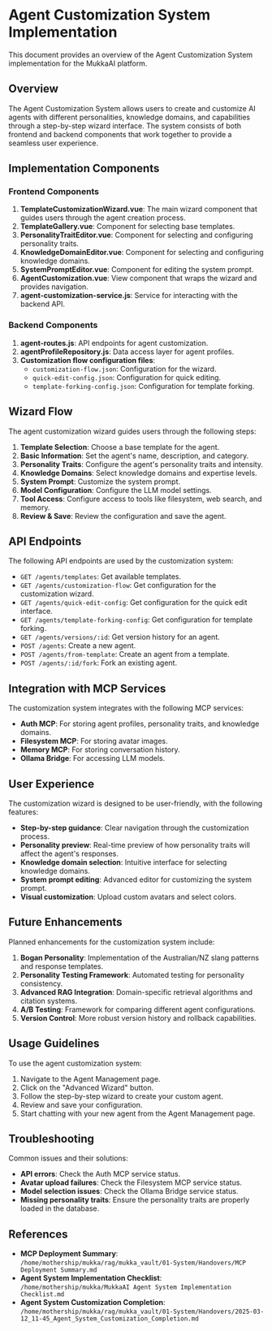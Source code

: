 # Agent Customization System Implementation

This document provides an overview of the Agent Customization System implementation for the MukkaAI platform.

## Overview

The Agent Customization System allows users to create and customize AI agents with different personalities, knowledge domains, and capabilities through a step-by-step wizard interface. The system consists of both frontend and backend components that work together to provide a seamless user experience.

## Implementation Components

### Frontend Components

1. **TemplateCustomizationWizard.vue**: The main wizard component that guides users through the agent creation process.
2. **TemplateGallery.vue**: Component for selecting base templates.
3. **PersonalityTraitEditor.vue**: Component for selecting and configuring personality traits.
4. **KnowledgeDomainEditor.vue**: Component for selecting and configuring knowledge domains.
5. **SystemPromptEditor.vue**: Component for editing the system prompt.
6. **AgentCustomization.vue**: View component that wraps the wizard and provides navigation.
7. **agent-customization-service.js**: Service for interacting with the backend API.

### Backend Components

1. **agent-routes.js**: API endpoints for agent customization.
2. **agentProfileRepository.js**: Data access layer for agent profiles.
3. **Customization flow configuration files**:
   - `customization-flow.json`: Configuration for the wizard.
   - `quick-edit-config.json`: Configuration for quick editing.
   - `template-forking-config.json`: Configuration for template forking.

## Wizard Flow

The agent customization wizard guides users through the following steps:

1. **Template Selection**: Choose a base template for the agent.
2. **Basic Information**: Set the agent's name, description, and category.
3. **Personality Traits**: Configure the agent's personality traits and intensity.
4. **Knowledge Domains**: Select knowledge domains and expertise levels.
5. **System Prompt**: Customize the system prompt.
6. **Model Configuration**: Configure the LLM model settings.
7. **Tool Access**: Configure access to tools like filesystem, web search, and memory.
8. **Review & Save**: Review the configuration and save the agent.

## API Endpoints

The following API endpoints are used by the customization system:

- `GET /agents/templates`: Get available templates.
- `GET /agents/customization-flow`: Get configuration for the customization wizard.
- `GET /agents/quick-edit-config`: Get configuration for the quick edit interface.
- `GET /agents/template-forking-config`: Get configuration for template forking.
- `GET /agents/versions/:id`: Get version history for an agent.
- `POST /agents`: Create a new agent.
- `POST /agents/from-template`: Create an agent from a template.
- `POST /agents/:id/fork`: Fork an existing agent.

## Integration with MCP Services

The customization system integrates with the following MCP services:

- **Auth MCP**: For storing agent profiles, personality traits, and knowledge domains.
- **Filesystem MCP**: For storing avatar images.
- **Memory MCP**: For storing conversation history.
- **Ollama Bridge**: For accessing LLM models.

## User Experience

The customization wizard is designed to be user-friendly, with the following features:

- **Step-by-step guidance**: Clear navigation through the customization process.
- **Personality preview**: Real-time preview of how personality traits will affect the agent's responses.
- **Knowledge domain selection**: Intuitive interface for selecting knowledge domains.
- **System prompt editing**: Advanced editor for customizing the system prompt.
- **Visual customization**: Upload custom avatars and select colors.

## Future Enhancements

Planned enhancements for the customization system include:

1. **Bogan Personality**: Implementation of the Australian/NZ slang patterns and response templates.
2. **Personality Testing Framework**: Automated testing for personality consistency.
3. **Advanced RAG Integration**: Domain-specific retrieval algorithms and citation systems.
4. **A/B Testing**: Framework for comparing different agent configurations.
5. **Version Control**: More robust version history and rollback capabilities.

## Usage Guidelines

To use the agent customization system:

1. Navigate to the Agent Management page.
2. Click on the "Advanced Wizard" button.
3. Follow the step-by-step wizard to create your custom agent.
4. Review and save your configuration.
5. Start chatting with your new agent from the Agent Management page.

## Troubleshooting

Common issues and their solutions:

- **API errors**: Check the Auth MCP service status.
- **Avatar upload failures**: Check the Filesystem MCP service status.
- **Model selection issues**: Check the Ollama Bridge service status.
- **Missing personality traits**: Ensure the personality traits are properly loaded in the database.

## References

- **MCP Deployment Summary**: `/home/mothership/mukka/rag/mukka_vault/01-System/Handovers/MCP Deployment Summary.md`
- **Agent System Implementation Checklist**: `/home/mothership/mukka/MukkaAI Agent System Implementation Checklist.md`
- **Agent System Customization Completion**: `/home/mothership/mukka/rag/mukka_vault/01-System/Handovers/2025-03-12_11-45_Agent_System_Customization_Completion.md`
